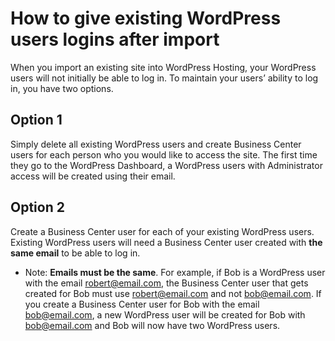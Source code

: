 # How to give existing WordPress users logins after import
When you import an existing site into WordPress Hosting, your WordPress users will not initially be able to log in. To maintain your users’ ability to log in, you have two options.

## Option 1

Simply delete all existing WordPress users and create Business Center users for each person who you would like to access the site.  The first time they go to the WordPress Dashboard, a WordPress users with Administrator access will be created using their email.

## Option 2

Create a Business Center user for each of your existing WordPress users. Existing WordPress users will need a Business Center user created with **the same email** to be able to log in.

*   Note: **Emails must be the same**. For example, if Bob is a WordPress user with the email robert@email.com, the Business Center user that gets created for Bob must use robert@email.com and not bob@email.com.  If you create a Business Center user for Bob with the email bob@email.com, a new WordPress user will be created for Bob with bob@email.com and Bob will now have two WordPress users.
